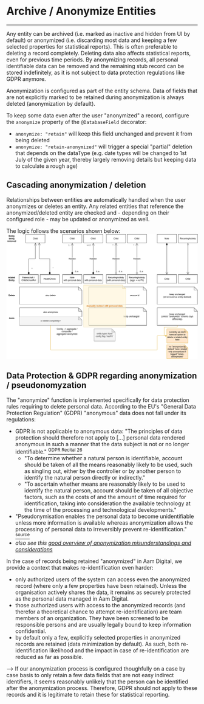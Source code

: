 # Archive / Anonymize Entities
-----
Any entity can be archived (i.e. marked as inactive and hidden from UI by default) or anonymized (i.e. discarding most data and keeping a few selected properties for statistical reports).
This is often preferable to deleting a record completely. Deleting data also affects statistical reports, even for previous time periods.
By anonymizing records, all personal identifiable data can be removed and the remaining stub record can be stored indefinitely, as it is not subject to data protection regulations like GDPR anymore.

Anonymization is configured as part of the entity schema.
Data of fields that are not explicitly marked to be retained during anonymization is always deleted (anonymization by default).

To keep some data even after the user "anonymized" a record, configure the `anonymize` property of the `@DatabaseField` decorator:
- `anonymize: "retain"` will keep this field unchanged and prevent it from being deleted
- `anonymize: "retain-anonymized"` will trigger a special "partial" deletion that depends on the dataType (e.g. date types will be changed to 1st July of the given year, thereby largely removing details but keeping data to calculate a rough age)


## Cascading anonymization / deletion
Relationships between entities are automatically handled when the user anonymizes or deletes an entity.
Any related entities that reference the anonymized/deleted entity are checked 
and - depending on their configured role - may be updated or anonymized as well.

The logic follows the scenarios shown below:
![](../../images/cascading-delete.png)


## Data Protection & GDPR regarding anonymization / pseudonomyzation
The "anonymize" function is implemented specifically for data protection rules requiring to delete personal data.
According to the EU's "General Data Protection Regulation" (GDPR) "anonymous" data does not fall under its regulations:

- GDPR is not applicable to anonymous data: "The principles of data protection should therefore not apply to [...] personal data rendered anonymous in such a manner that the data subject is not or no longer identifiable." [<sup>GDPR Recital 26</sup>](https://gdpr-info.eu/recitals/no-26/)
  - "To determine whether a natural person is identifiable, account should be taken of all the means reasonably likely to be used, such as singling out, either by the controller or by another person to identify the natural person directly or indirectly."
  - "To ascertain whether means are reasonably likely to be used to identify the natural person, account should be taken of all objective factors, such as the costs of and the amount of time required for identification, taking into consideration the available technology at the time of the processing and technological developments."
- "Pseudonymisation enables the personal data to become unidentifiable unless more information is available whereas anonymization allows the processing of personal data to irreversibly prevent re-identification." [<sup>source</sup>](https://www.privacycompany.eu/blogpost-en/what-are-the-differences-between-anonymisation-and-pseudonymisation)
- _also see this [good overview of anonymization misunderstandings and considerations](https://edps.europa.eu/system/files/2021-04/21-04-27_aepd-edps_anonymisation_en_5.pdf)_

In the case of records being retained "anonymized" in Aam Digital, we provide a context that makes re-identification even harder:
- only authorized users of the system can access even the anonymized record (where only a few properties have been retained). Unless the organisation actively shares the data, it remains as securely protected as the personal data managed in Aam Digital.
- those authorized users with access to the anonymized records (and therefor a theoretical chance to attempt re-identification) are team members of an organization. They have been screened to be responsible persons and are usually legally bound to keep information confidential.
- by default only a few, explicitly selected properties in anonymized records are retained (data minimization by default). As such, both re-identification likelihood and the impact in case of re-identification are reduced as far as possible.

--> If our anonymization process is configured thoughfully on a case by case basis to only retain a few data fields that are not easy indirect identifiers, it seems reasonably unlikely that the person can be identified after the anonymization process. Therefore, GDPR should not apply to these records and it is legitimate to retain these for statistical reporting.
